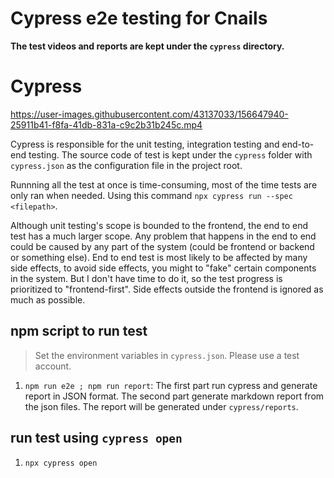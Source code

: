 # Cypress e2e testing for Cnails

**The test videos and reports are kept under the `cypress` directory.**

# Cypress

https://user-images.githubusercontent.com/43137033/156647940-25911b41-f8fa-41db-831a-c9c2b31b245c.mp4

Cypress is responsible for the unit testing, integration testing and end-to-end testing. The source code of test is kept under the `cypress` folder with `cypress.json` as the configuration file in the project root.

Runnning all the test at once is time-consuming, most of the time tests are only ran when needed. Using this command `npx cypress run --spec <filepath>`.

Although unit testing's scope is bounded to the frontend, the end to end test has a much larger scope. Any problem that happens in the end to end could be caused by any part of the system (could be frontend or backend or something else). End to end test is most likely to be affected by many side effects, to avoid side effects, you might to "fake" certain components in the system. But I don't have time to do it, so the test progress is prioritized to "frontend-first". Side effects outside the frontend is ignored as much as possible.

## npm script to run test

> Set the environment variables in `cypress.json`. Please use a test account.

1. `npm run e2e ; npm run report`: The first part run cypress and generate report in JSON format. The second part generate markdown report from the json files. The report will be generated under `cypress/reports`.

## run test using `cypress open`

1. `npx cypress open`
